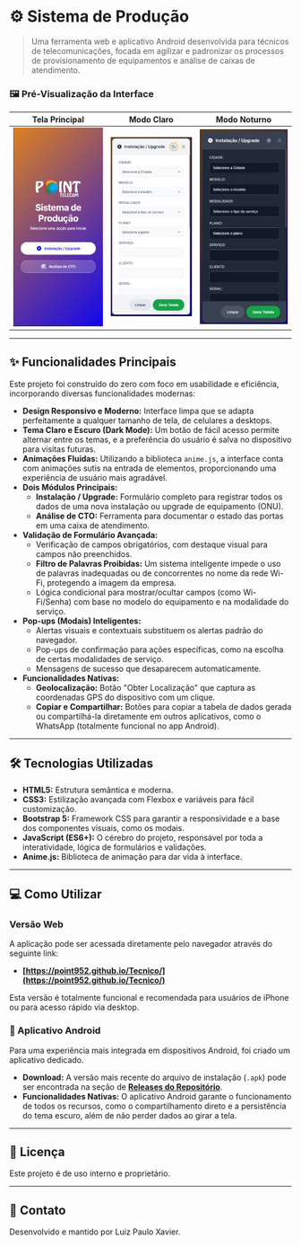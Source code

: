# ⚙️ Sistema de Produção

> Uma ferramenta web e aplicativo Android desenvolvida para técnicos de telecomunicações, focada em agilizar e padronizar os processos de provisionamento de equipamentos e análise de caixas de atendimento.

### 🖼️ Pré-Visualização da Interface

| Tela Principal | Modo Claro | Modo Noturno |
| :---: | :---: | :---: |
| ![Interface Principal](Interface.png) | ![Interface Modo Claro](Normal.png) | ![Interface Modo Noturno](Noturno.png) |

---

## ✨ Funcionalidades Principais

Este projeto foi construído do zero com foco em usabilidade e eficiência, incorporando diversas funcionalidades modernas:

* **Design Responsivo e Moderno:** Interface limpa que se adapta perfeitamente a qualquer tamanho de tela, de celulares a desktops.
* **Tema Claro e Escuro (Dark Mode):** Um botão de fácil acesso permite alternar entre os temas, e a preferência do usuário é salva no dispositivo para visitas futuras.
* **Animações Fluidas:** Utilizando a biblioteca `anime.js`, a interface conta com animações sutis na entrada de elementos, proporcionando uma experiência de usuário mais agradável.
* **Dois Módulos Principais:**
    * **Instalação / Upgrade:** Formulário completo para registrar todos os dados de uma nova instalação ou upgrade de equipamento (ONU).
    * **Análise de CTO:** Ferramenta para documentar o estado das portas em uma caixa de atendimento.
* **Validação de Formulário Avançada:**
    * Verificação de campos obrigatórios, com destaque visual para campos não preenchidos.
    * **Filtro de Palavras Proibidas:** Um sistema inteligente impede o uso de palavras inadequadas ou de concorrentes no nome da rede Wi-Fi, protegendo a imagem da empresa.
    * Lógica condicional para mostrar/ocultar campos (como Wi-Fi/Senha) com base no modelo do equipamento e na modalidade do serviço.
* **Pop-ups (Modais) Inteligentes:**
    * Alertas visuais e contextuais substituem os alertas padrão do navegador.
    * Pop-ups de confirmação para ações específicas, como na escolha de certas modalidades de serviço.
    * Mensagens de sucesso que desaparecem automaticamente.
* **Funcionalidades Nativas:**
    * **Geolocalização:** Botão "Obter Localização" que captura as coordenadas GPS do dispositivo com um clique.
    * **Copiar e Compartilhar:** Botões para copiar a tabela de dados gerada ou compartilhá-la diretamente em outros aplicativos, como o WhatsApp (totalmente funcional no app Android).

---

## 🛠️ Tecnologias Utilizadas

* **HTML5:** Estrutura semântica e moderna.
* **CSS3:** Estilização avançada com Flexbox e variáveis para fácil customização.
* **Bootstrap 5:** Framework CSS para garantir a responsividade e a base dos componentes visuais, como os modais.
* **JavaScript (ES6+):** O cérebro do projeto, responsável por toda a interatividade, lógica de formulários e validações.
* **Anime.js:** Biblioteca de animação para dar vida à interface.

---

## 💻 Como Utilizar

### Versão Web

A aplicação pode ser acessada diretamente pelo navegador através do seguinte link:

* **[https://point952.github.io/Tecnico/](https://point952.github.io/Tecnico/)**

Esta versão é totalmente funcional e recomendada para usuários de iPhone ou para acesso rápido via desktop.

### 📱 Aplicativo Android

Para uma experiência mais integrada em dispositivos Android, foi criado um aplicativo dedicado.

* **Download:** A versão mais recente do arquivo de instalação (`.apk`) pode ser encontrada na seção de **[Releases do Repositório](https://github.com/point952/Tecnico/releases)**.
* **Funcionalidades Nativas:** O aplicativo Android garante o funcionamento de todos os recursos, como o compartilhamento direto e a persistência do tema escuro, além de não perder dados ao girar a tela.

---

## 📄 Licença

Este projeto é de uso interno e proprietário.

---

## 👤 Contato

Desenvolvido e mantido por Luiz Paulo Xavier.
